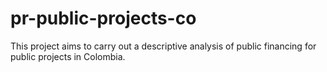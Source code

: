 # pr-public-projects-co
This project aims to carry out a descriptive analysis of public financing for public projects in Colombia.
